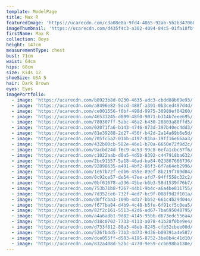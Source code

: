 ```yaml
---
template: ModelPage
title: Max R
featuredImage: 'https://ucarecdn.com/c3a08e8a-9fd4-4865-92ab-5b2b34706065/'
imageThumbnail: 'https://ucarecdn.com/d435f4c3-a302-4094-84c5-01fa18fbf8be/'
firstName: Max R
collection: Boys
height: 147cm
measurementType: chest
bust: 71cm
waist: 64cm
hips: 68cm
size: Kids 12
shoeSize: USA 5
hair: Dark Brown
eyes: Eyes
imagePortfolio:
  - image: 'https://ucarecdn.com/b8923b8d-0230-4635-adc3-cbdd88b69e93/'
  - image: 'https://ucarecdn.com/a8496e82-5dcd-488f-a391-0b3ced497d4d/'
  - image: 'https://ucarecdn.com/ce001556-f0bf-498d-9975-30989ef04260/'
  - image: 'https://ucarecdn.com/46533245-d899-48f0-9071-b314b7eee695/'
  - image: 'https://ucarecdn.com/780307ff-5abc-46a2-b430-28803a80ffd5/'
  - image: 'https://ucarecdn.com/02071fa6-b143-4746-873d-397b40ec4dd3/'
  - image: 'https://ucarecdn.com/81e39288-2d27-456f-b42d-2a14a69b6e5d/'
  - image: 'https://ucarecdn.com/705fc5a2-01bb-4197-81ba-19ff16e66aa3/'
  - image: 'https://ucarecdn.com/432b00cb-582e-46e1-b70a-6650e72f9d2c/'
  - image: 'https://ucarecdn.com/9acbd24d-f6c9-4c53-99c8-6efa1cbc57f6/'
  - image: 'https://ucarecdn.com/c1022aab-d0a5-4d5b-8392-c447918ba632/'
  - image: 'https://ucarecdn.com/2bc91557-5a18-46ad-ba84-023867666736/'
  - image: 'https://ucarecdn.com/92898635-a491-4bf2-86f3-6f7a64eb2996/'
  - image: 'https://ucarecdn.com/1e57b72f-edb6-455e-89ef-8b219f709d84/'
  - image: 'https://ucarecdn.com/0c92ce57-de54-47ee-afd7-94ff558c32c2/'
  - image: 'https://ucarecdn.com/0bf61678-a336-45be-b6b3-58d1539f76b7/'
  - image: 'https://ucarecdn.com/753b71b8-f267-44b1-9b4c-a6a4be811755/'
  - image: 'https://ucarecdn.com/7d352ce6-732f-4ed7-bc9f-088f9d2f101a/'
  - image: 'https://ucarecdn.com/d0ffcba3-109b-4d17-bb52-661c4b29d044/'
  - image: 'https://ucarecdn.com/f677ba84-d4b9-4c48-b5fe-6f91cf5c0ea5/'
  - image: 'https://ucarecdn.com/82f2c161-5513-42d6-ad67-7ba695048795/'
  - image: 'https://ucarecdn.com/a4a6adb1-9d82-4145-95bb-d673edc556a4/'
  - image: 'https://ucarecdn.com/d18c0702-7733-4113-a078-41b28f0be9e4/'
  - image: 'https://ucarecdn.com/d733f812-88a3-48eb-8245-cfb52cbee00d/'
  - image: 'https://ucarecdn.com/526fb4d5-73b3-4d73-9d36-b09391a4e587/'
  - image: 'https://ucarecdn.com/dce055ff-d583-4195-8752-3be8b4c41d10/'
  - image: 'https://ucarecdn.com/832a408d-52bc-4770-9e59-ccb698ba130e/'
---
```


